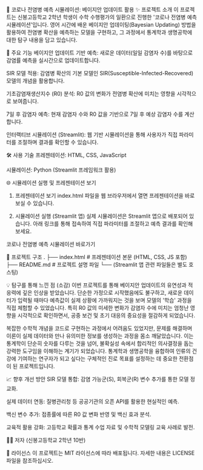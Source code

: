 🦠 코로나 전염병 예측 시뮬레이션: 베이지안 업데이트 활용
✨ 프로젝트 소개
이 프로젝트는 신봉고등학교 2학년  학생이 수학 수행평가의 일환으로 진행한 '코로나 전염병 예측 시뮬레이션'입니다. 영어 시간에 배운 베이지안 업데이팅(Bayesian Updating) 방법을 활용하여 전염병 확산을 예측하는 모델을 구현하고, 그 과정에서 통계학과 생명공학에 대한 탐구 내용을 담고 있습니다.

🚀 주요 기능
베이지안 업데이트 기반 예측: 새로운 데이터(일일 감염자 수)를 바탕으로 감염률 예측을 실시간으로 업데이트합니다.

SIR 모델 적용: 감염병 확산의 기본 모델인 SIR(Susceptible-Infected-Recovered) 모델의 개념을 활용합니다.

기초감염재생산지수 (R0) 분석: R0 값의 변화가 전염병 확산에 미치는 영향을 시각적으로 보여줍니다.

7일 후 감염자 예측: 현재 감염자 수와 R0 값을 기반으로 7일 후 예상 감염자 수를 계산합니다.

인터랙티브 시뮬레이션 (Streamlit): 웹 기반 시뮬레이션을 통해 사용자가 직접 파라미터를 조절하며 결과를 확인할 수 있습니다.

🛠️ 사용 기술
프레젠테이션: HTML, CSS, JavaScript

시뮬레이션: Python (Streamlit 프레임워크 활용)

🌐 시뮬레이션 실행 및 프레젠테이션 보기
1. 프레젠테이션 보기
index.html 파일을 웹 브라우저에서 열면 프레젠테이션을 바로 보실 수 있습니다.

2. 시뮬레이션 실행 (Streamlit 앱)
실제 시뮬레이션은 Streamlit 앱으로 배포되어 있습니다. 아래 링크를 통해 접속하여 직접 파라미터를 조절하고 예측 결과를 확인해 보세요.

코로나 전염병 예측 시뮬레이션 바로가기

📂 프로젝트 구조
.
├── index.html          # 프레젠테이션 본문 (HTML, CSS, JS 포함)
├── README.md           # 프로젝트 설명 파일
└── (Streamlit 앱 관련 파일들은 별도 호스팅)

💡 탐구를 통해 느낀 점 (소감)
이번 프로젝트를 통해 베이지안 업데이트의 유연성과 적응력에 깊은 인상을 받았습니다. 단순한 가정으로 시작했음에도 불구하고, 새로운 데이터가 입력될 때마다 예측값이 실제 상황에 가까워지는 것을 보며 모델의 '학습' 과정을 직접 체험할 수 있었습니다. 특히 R0 값의 미세한 변화가 감염자 수에 미치는 엄청난 영향을 시각적으로 확인하면서, 공중 보건 및 초기 대응의 중요성을 절감하게 되었습니다.

복잡한 수학적 개념을 코드로 구현하는 과정에서 어려움도 있었지만, 문제를 해결하며 이론이 실제 데이터와 만나 유의미한 정보를 생성하는 과정을 몸소 깨달았습니다. 이는 통계학이 단순히 숫자를 다루는 것을 넘어, 불확실성 속에서 합리적인 의사결정을 돕는 강력한 도구임을 이해하는 계기가 되었습니다. 통계학과 생명공학을 융합하여 인류의 건강에 기여하는 연구자가 되고 싶다는 구체적인 진로 목표를 설정하는 데 중요한 전환점이 된 프로젝트입니다.

📈 향후 개선 방안
SIR 모델 통합: 감염 가능군(S), 회복군(R) 변수 추가를 통한 모델 정교화.

실제 데이터 연동: 질병관리청 등 공공기관의 오픈 API를 활용한 현실적인 예측.

백신 변수 추가: 접종률에 따른 R0 값 변화 반영 및 백신 효과 분석.

교육적 활용 강화: 고등학교 확률과 통계 수업 자료 및 수학적 모델링 교육 사례로 발전.

🧑‍💻 저자
(신봉고등학교 2학년 10반)

📄 라이선스
이 프로젝트는 MIT 라이선스에 따라 배포됩니다. 자세한 내용은 LICENSE 파일을 참조하십시오.
